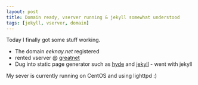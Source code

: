 ```yaml
---
layout: post
title: Domain ready, vserver running & jekyll somewhat understood
tags: [jekyll, vserver, domain]
---
```


Today I finally got some stuff working.

- The domain *eeknay.net* registered
- rented vserver @ [greatnet](http://www.greatnet.de/ "Greatnet")
- Dug into static page generator such as [hyde](http://hyde.github.com/ "hyde") and [jekyll](http://jekyllrb.com/ "jekyll") - went with jekyll

My sever is currently running on CentOS and using lighttpd :)
